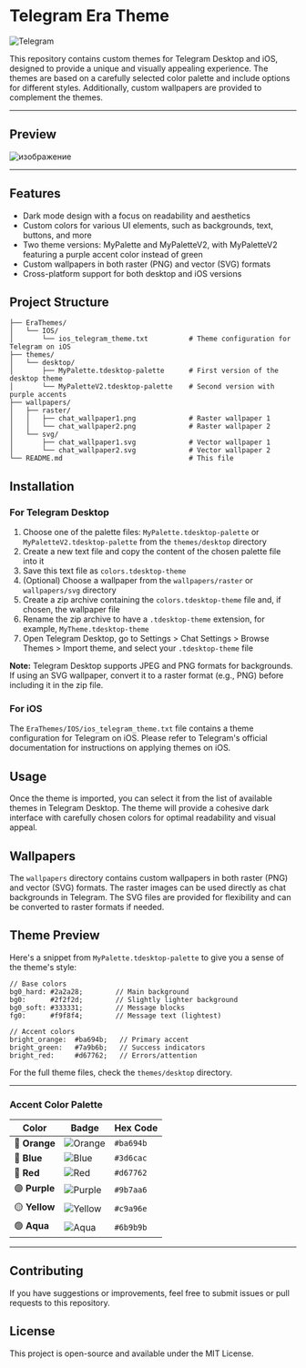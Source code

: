 # Telegram Era Theme


![Telegram](https://img.shields.io/badge/Telegram-Theme-ba694b?style=flat&logo=telegram&logoColor=f9f8f4)


This repository contains custom themes for Telegram Desktop and iOS, designed to provide a unique and visually appealing experience. The themes are based on a carefully selected color palette and include options for different styles. Additionally, custom wallpapers are provided to complement the themes.

---
## Preview

![изображение](https://github.com/user-attachments/assets/6611badc-600d-4091-9cd2-abd8a51354d4)


---

## Features

- Dark mode design with a focus on readability and aesthetics
- Custom colors for various UI elements, such as backgrounds, text, buttons, and more
- Two theme versions: MyPalette and MyPaletteV2, with MyPaletteV2 featuring a purple accent color instead of green
- Custom wallpapers in both raster (PNG) and vector (SVG) formats
- Cross-platform support for both desktop and iOS versions

## Project Structure

```
├── EraThemes/
│   └── IOS/
│       └── ios_telegram_theme.txt          # Theme configuration for Telegram on iOS
├── themes/
│   └── desktop/
│       ├── MyPalette.tdesktop-palette      # First version of the desktop theme
│       └── MyPaletteV2.tdesktop-palette    # Second version with purple accents
├── wallpapers/
│   ├── raster/
│   │   ├── chat_wallpaper1.png             # Raster wallpaper 1
│   │   └── chat_wallpaper2.png             # Raster wallpaper 2
│   └── svg/
│       ├── chat_wallpaper1.svg             # Vector wallpaper 1
│       └── chat_wallpaper2.svg             # Vector wallpaper 2
└── README.md                               # This file
```

## Installation

### For Telegram Desktop

1. Choose one of the palette files: `MyPalette.tdesktop-palette` or `MyPaletteV2.tdesktop-palette` from the `themes/desktop` directory
2. Create a new text file and copy the content of the chosen palette file into it
3. Save this text file as `colors.tdesktop-theme`
4. (Optional) Choose a wallpaper from the `wallpapers/raster` or `wallpapers/svg` directory
5. Create a zip archive containing the `colors.tdesktop-theme` file and, if chosen, the wallpaper file
6. Rename the zip archive to have a `.tdesktop-theme` extension, for example, `MyTheme.tdesktop-theme`
7. Open Telegram Desktop, go to Settings > Chat Settings > Browse Themes > Import theme, and select your `.tdesktop-theme` file

**Note:** Telegram Desktop supports JPEG and PNG formats for backgrounds. If using an SVG wallpaper, convert it to a raster format (e.g., PNG) before including it in the zip file.

### For iOS

The `EraThemes/IOS/ios_telegram_theme.txt` file contains a theme configuration for Telegram on iOS. Please refer to Telegram's official documentation for instructions on applying themes on iOS.

## Usage

Once the theme is imported, you can select it from the list of available themes in Telegram Desktop. The theme will provide a cohesive dark interface with carefully chosen colors for optimal readability and visual appeal.

## Wallpapers

The `wallpapers` directory contains custom wallpapers in both raster (PNG) and vector (SVG) formats. The raster images can be used directly as chat backgrounds in Telegram. The SVG files are provided for flexibility and can be converted to raster formats if needed.

## Theme Preview

Here's a snippet from `MyPalette.tdesktop-palette` to give you a sense of the theme's style:

```
// Base colors
bg0_hard: #2a2a28;        // Main background
bg0:      #2f2f2d;        // Slightly lighter background
bg0_soft: #333331;        // Message blocks
fg0:      #f9f8f4;        // Message text (lightest)

// Accent colors
bright_orange:  #ba694b;   // Primary accent
bright_green:   #7a9b6b;   // Success indicators
bright_red:     #d67762;   // Errors/attention
```

For the full theme files, check the `themes/desktop` directory.

---

### Accent Color Palette

| Color         | Badge                                                                                                                 | Hex Code   |
| ------------- | --------------------------------------------------------------------------------------------------------------------- | ---------- |
| 🔶 **Orange** | ![Orange](https://img.shields.io/badge/Accent--Orange-ba694b?style=for-the-badge&logoColor=white&labelColor=2a2a28) | `#ba694b`  |
| 🔷 **Blue**   | ![Blue](https://img.shields.io/badge/Accent--Blue-3d6cac?style=for-the-badge&logoColor=white&labelColor=2a2a28)     | `#3d6cac`  |
| 🔴 **Red**    | ![Red](https://img.shields.io/badge/Accent--Red-d67762?style=for-the-badge&logoColor=white&labelColor=2a2a28)       | `#d67762`  |
| 🟣 **Purple** | ![Purple](https://img.shields.io/badge/Accent--Purple-9b7aa6?style=for-the-badge&logoColor=white&labelColor=2a2a28) | `#9b7aa6`  |
| 🟡 **Yellow** | ![Yellow](https://img.shields.io/badge/Accent--Yellow-c9a96e?style=for-the-badge&logoColor=white&labelColor=2a2a28) | `#c9a96e`  |
| 🟢 **Aqua**   | ![Aqua](https://img.shields.io/badge/Accent--Aqua-6b9b9b?style=for-the-badge&logoColor=white&labelColor=2a2a28)     | `#6b9b9b`  |

---
 

## Contributing

If you have suggestions or improvements, feel free to submit issues or pull requests to this repository.

## License

This project is open-source and available under the MIT License.

